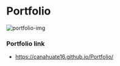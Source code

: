 # Portfolio
![portfolio-img](https://user-images.githubusercontent.com/15930792/101323353-8a9f0980-3836-11eb-9c13-6295d05bdc3d.PNG)

### Portfolio link
* https://canahuate16.github.io/Portfolio/
